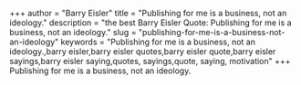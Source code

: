 +++
author = "Barry Eisler"
title = "Publishing for me is a business, not an ideology."
description = "the best Barry Eisler Quote: Publishing for me is a business, not an ideology."
slug = "publishing-for-me-is-a-business-not-an-ideology"
keywords = "Publishing for me is a business, not an ideology.,barry eisler,barry eisler quotes,barry eisler quote,barry eisler sayings,barry eisler saying,quotes, sayings,quote, saying, motivation"
+++
Publishing for me is a business, not an ideology.
